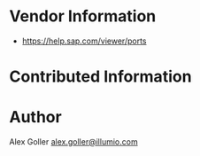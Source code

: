 # Vendor Information

* https://help.sap.com/viewer/ports

# Contributed Information

# Author

Alex Goller <alex.goller@illumio.com>

